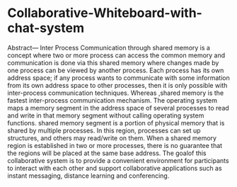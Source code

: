 # Collaborative-Whiteboard-with-chat-system

 
Abstract— Inter Process Communication through shared memory is a concept where two or more process can access the common memory and communication is done via this shared memory where changes made by one process can be viewed by another process. Each process has its own address space; if any process wants to communicate with some information from its own address space to other processes, then it is only possible with inter-process communication techniques. Whereas ,shared memory is the fastest inter-process communication mechanism. The operating system maps a memory segment in the address space of several processes to read and write in that memory segment without calling operating system functions.  shared memory segment is a portion of physical memory that is shared by multiple processes. In this region, processes can set up structures, and others may read/write on them. When a shared memory region is established in two or more processes, there is no guarantee that the regions will be placed at the same base address. The goalof this collaborative system is to provide a convenient environment for participants to interact with each other and support collaborative applications such as instant messaging, distance learning and conferencing.
